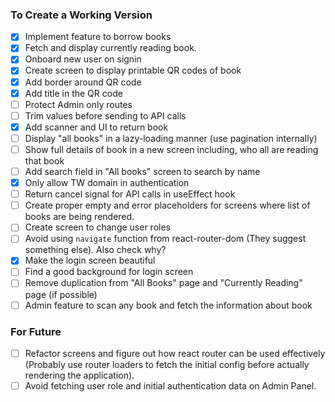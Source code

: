 ### To Create a Working Version

- [x] Implement feature to borrow books
- [x] Fetch and display currently reading book.
- [x] Onboard new user on signin
- [x] Create screen to display printable QR codes of book
- [x] Add border around QR code
- [x] Add title in the QR code
- [ ] Protect Admin only routes
- [ ] Trim values before sending to API calls
- [x] Add scanner and UI to return book
- [ ] Display "all books" in a lazy-loading manner (use pagination internally)
- [ ] Show full details of book in a new screen including, who all are reading that book
- [ ] Add search field in "All books" screen to search by name
- [x] Only allow TW domain in authentication
- [ ] Return cancel signal for API calls in useEffect hook
- [ ] Create proper empty and error placeholders for screens where list of books are being rendered.
- [ ] Create screen to change user roles
- [ ] Avoid using `navigate` function from react-router-dom (They suggest something else). Also check why?
- [x] Make the login screen beautiful
- [ ] Find a good background for login screen
- [ ] Remove duplication from "All Books" page and "Currently Reading" page (if possible)
- [ ] Admin feature to scan any book and fetch the information about book

### For Future

- [ ] Refactor screens and figure out how react router can be used effectively (Probably use router loaders to fetch the initial config before actually rendering the application).
- [ ] Avoid fetching user role and initial authentication data on Admin Panel.
